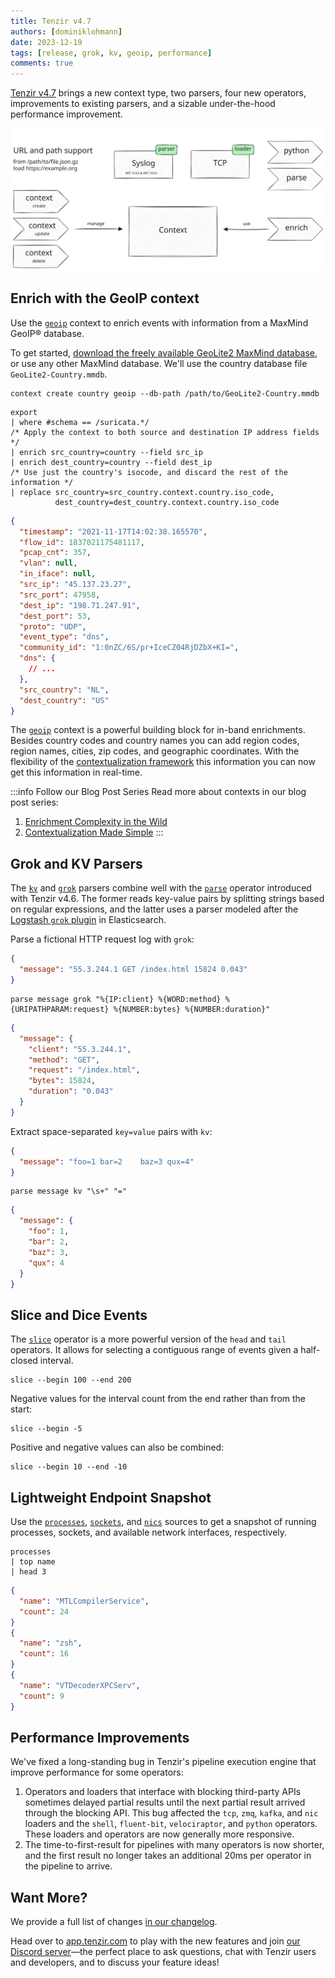 ```yaml
---
title: Tenzir v4.7
authors: [dominiklohmann]
date: 2023-12-19
tags: [release, grok, kv, geoip, performance]
comments: true
---
```


[Tenzir v4.7](https://github.com/tenzir/tenzir/releases/tag/v4.7.0) brings a new
context type, two parsers, four new operators, improvements to existing parsers,
and a sizable under-the-hood performance improvement.

![Tenzir v4.7](tenzir-v4.7.excalidraw.svg)

<!-- truncate -->

## Enrich with the GeoIP context

Use the [`geoip`](/next/contexts/geoip) context to enrich events with
information from a MaxMind GeoIP® database.

To get started, [download the freely available GeoLite2 MaxMind
database](https://dev.maxmind.com/geoip/geolite2-free-geolocation-data), or use
any other MaxMind database. We'll use the country database file
`GeoLite2-Country.mmdb`.

```text {0} title="Create a 'geoip' context named 'country'"
context create country geoip --db-path /path/to/GeoLite2-Country.mmdb
```

```text {0} title="Enrich Suricata events with the 'country' context"
export
| where #schema == /suricata.*/
/* Apply the context to both source and destination IP address fields */
| enrich src_country=country --field src_ip
| enrich dest_country=country --field dest_ip
/* Use just the country's isocode, and discard the rest of the information */
| replace src_country=src_country.context.country.iso_code, 
          dest_country=dest_country.context.country.iso_code
```

```json {0} title="Possible output"
{
  "timestamp": "2021-11-17T14:02:38.165570",
  "flow_id": 1837021175481117,
  "pcap_cnt": 357,
  "vlan": null,
  "in_iface": null,
  "src_ip": "45.137.23.27",
  "src_port": 47958,
  "dest_ip": "198.71.247.91",
  "dest_port": 53,
  "proto": "UDP",
  "event_type": "dns",
  "community_id": "1:0nZC/6S/pr+IceCZ04RjDZbX+KI=",
  "dns": {
    // ...
  },
  "src_country": "NL",
  "dest_country": "US"
}
```

The [`geoip`](/next/contexts/geoip) context is a powerful building block for
in-band enrichments. Besides country codes and country names you can add region
codes, region names, cities, zip codes, and geographic coordinates. With the
flexibility of the [contextualization framework](/next/contexts) this
information you can now get this information in real-time.

:::info Follow our Blog Post Series
Read more about contexts in our blog post series:
1. [Enrichment Complexity in the Wild](/blog/enrichment-complexity-in-the-wild)
2. [Contextualization Made Simple](/blog/contextualization-made-simple)
:::

## Grok and KV Parsers

The [`kv`](/next/formats/kv) and [`grok`](/next/formats/grok) parsers combine
well with the [`parse`](/next/operators/parse) operator introduced with Tenzir
v4.6. The former reads key-value pairs by splitting strings based on regular
expressions, and the latter uses a parser modeled after the [Logstash
`grok` plugin][logstash-grok] in Elasticsearch.

[logstash-grok]: https://www.elastic.co/guide/en/logstash/current/plugins-filters-grok.html

Parse a fictional HTTP request log with `grok`:

```json {0} title="Example input"
{
  "message": "55.3.244.1 GET /index.html 15824 0.043"
}
```

```text {0} title="Parse with grok"
parse message grok "%{IP:client} %{WORD:method} %{URIPATHPARAM:request} %{NUMBER:bytes} %{NUMBER:duration}"
```

```json {0} title="Example output"
{
  "message": {
    "client": "55.3.244.1",
    "method": "GET",
    "request": "/index.html",
    "bytes": 15824,
    "duration": "0.043"
  }
}
```

Extract space-separated `key=value` pairs with `kv`:

```json {0} title="Example input"
{
  "message": "foo=1 bar=2    baz=3 qux=4"
}
```

```text {0} title="Parse with kv"
parse message kv "\s+" "="
```

```json {0} title="Example output"
{
  "message": {
    "foo": 1,
    "bar": 2,
    "baz": 3,
    "qux": 4
  }
}
```

## Slice and Dice Events

The [`slice`](/next/operators/slice) operator is a more powerful version of the
`head` and `tail` operators. It allows for selecting a contiguous range of
events given a half-closed interval.

```text {0} title="Get the second 100 events"
slice --begin 100 --end 200
```

Negative values for the interval count from the end rather than from the start:

```text {0} title="Get the last 5 events"
slice --begin -5
```

Positive and negative values can also be combined:

```text {0} title="Get everything but the first 10 and the last 10 events"
slice --begin 10 --end -10
```

## Lightweight Endpoint Snapshot

Use the [`processes`](/next/operators/processes),
[`sockets`](/next/operators/sockets), and [`nics`](/next/operators/nics) sources
to get a snapshot of running processes, sockets, and available network
interfaces, respectively.

```text {0} title="Top three running processes by name"
processes
| top name
| head 3
```

```json {0} title="Possible output"
{
  "name": "MTLCompilerService",
  "count": 24
}
{
  "name": "zsh",
  "count": 16
}
{
  "name": "VTDecoderXPCServ",
  "count": 9
}
```

## Performance Improvements

We've fixed a long-standing bug in Tenzir's pipeline execution engine that
improve performance for some operators:

1. Operators and loaders that interface with blocking third-party APIs sometimes
   delayed partial results until the next partial result arrived through the
   blocking API. This bug affected the `tcp`, `zmq`, `kafka`, and `nic` loaders
   and the `shell`, `fluent-bit`, `velociraptor`, and `python` operators. These
   loaders and operators are now generally more responsive.
2. The time-to-first-result for pipelines with many operators is now shorter,
   and the first result no longer takes an additional 20ms per operator in the
   pipeline to arrive.

## Want More?

We provide a full list of changes [in our changelog](/changelog#v470).

Head over to [app.tenzir.com](https://app.tenzir.com) to play with the new
features and join [our Discord server](/discord)—the perfect place to ask
questions, chat with Tenzir users and developers, and to discuss your feature
ideas!
